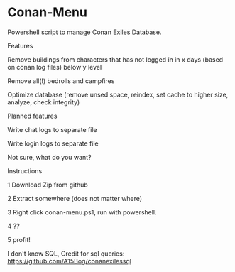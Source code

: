 # Conan-Menu

Powershell script to manage Conan Exiles Database.

Features

Remove buildings from characters that has not logged in in x days (based on conan log files) below y level

Remove all(!) bedrolls and campfires

Optimize database (remove unsed space, reindex, set cache to higher size, analyze, check integrity)


Planned features

Write chat logs to separate file

Write login logs to separate file

Not sure, what do you want?


Instructions

1 Download Zip from github

2 Extract somewhere (does not matter where)

3 Right click conan-menu.ps1, run with powershell.

4 ??

5 profit!


I don't know SQL, Credit for sql queries: https://github.com/A15Bog/conanexilessql   
